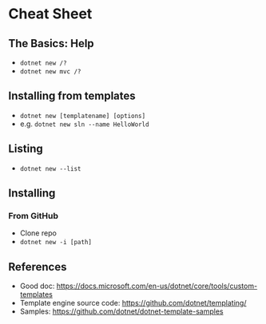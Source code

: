 # Cheat Sheet

## The Basics: Help

* `dotnet new /?`
* `dotnet new mvc /?`

## Installing from templates

* `dotnet new [templatename] [options]`
* e.g. `dotnet new sln --name HelloWorld`

## Listing

* `dotnet new --list`

## Installing

### From GitHub

* Clone repo
* `dotnet new -i [path]`

## References

* Good doc: https://docs.microsoft.com/en-us/dotnet/core/tools/custom-templates
* Template engine source code: https://github.com/dotnet/templating/
* Samples: https://github.com/dotnet/dotnet-template-samples
